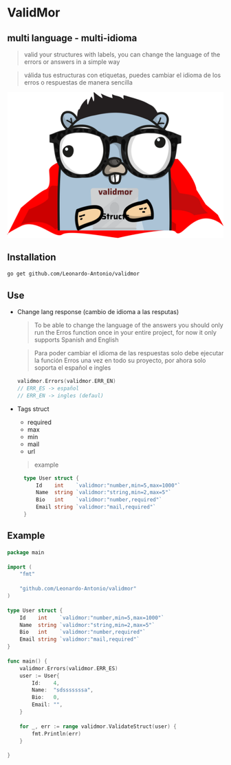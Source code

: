 # ValidMor

## multi language - multi-idioma
> valid your structures with labels, you can change the language of the errors or answers in a simple way

> válida tus estructuras con etiquetas, puedes cambiar el idioma de los erros o respuestas de manera sencilla 

![image](logo.svg)

## Installation

```bash
go get github.com/Leonardo-Antonio/validmor
```
## Use

- Change lang response (cambio de idioma a las resputas)
  > To be able to change the language of the answers you should only run the Erros function once in your entire project, for now it only supports Spanish and English

  > Para poder cambiar el idioma de las respuestas solo debe ejecutar la función Erros una vez en todo su proyecto, por ahora solo soporta el español e ingles

    ```go
    validmor.Errors(validmor.ERR_EN)
    // ERR_ES -> español
    // ERR_EN -> ingles (defaul)
    ````

- Tags struct 
  - required
  - max
  - min
  - mail
  - url
  > example
  ```go
    type User struct {
        Id    int    `validmor:"number,min=5,max=1000"`
        Name  string `validmor:"string,min=2,max=5"`
        Bio   int    `validmor:"number,required"`
        Email string `validmor:"mail,required"`
    }
  ```

## Example

```go
package main

import (
	"fmt"

	"github.com/Leonardo-Antonio/validmor"
)

type User struct {
	Id    int    `validmor:"number,min=5,max=1000"`
	Name  string `validmor:"string,min=2,max=5"`
	Bio   int    `validmor:"number,required"`
	Email string `validmor:"mail,required"`
}

func main() {
	validmor.Errors(validmor.ERR_ES)
	user := User{
		Id:    4,
		Name:  "sdsssssssa",
		Bio:   0,
		Email: "",
	}

	for _, err := range validmor.ValidateStruct(user) {
		fmt.Println(err)
	}

}

```